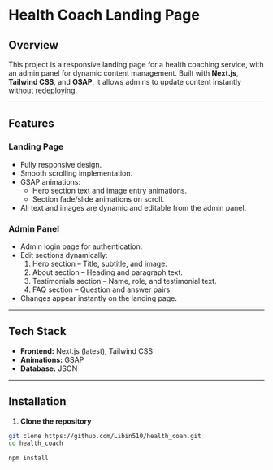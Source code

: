 # Health Coach Landing Page

## Overview
This project is a responsive landing page for a health coaching service, with an admin panel for dynamic content management. Built with **Next.js**, **Tailwind CSS**, and **GSAP**, it allows admins to update content instantly without redeploying.

---

## Features

### Landing Page
- Fully responsive design.
- Smooth scrolling implementation.
- GSAP animations:
  - Hero section text and image entry animations.
  - Section fade/slide animations on scroll.
- All text and images are dynamic and editable from the admin panel.

### Admin Panel
- Admin login page for authentication.
- Edit sections dynamically:
  1. Hero section – Title, subtitle, and image.
  2. About section – Heading and paragraph text.
  3. Testimonials section – Name, role, and testimonial text.
  4. FAQ section – Question and answer pairs.
- Changes appear instantly on the landing page.

---

## Tech Stack
- **Frontend:** Next.js (latest), Tailwind CSS
- **Animations:** GSAP
- **Database:** JSON 


---

## Installation

1. **Clone the repository**
```bash
git clone https://github.com/Libin510/health_coah.git
cd health_coach

npm install
